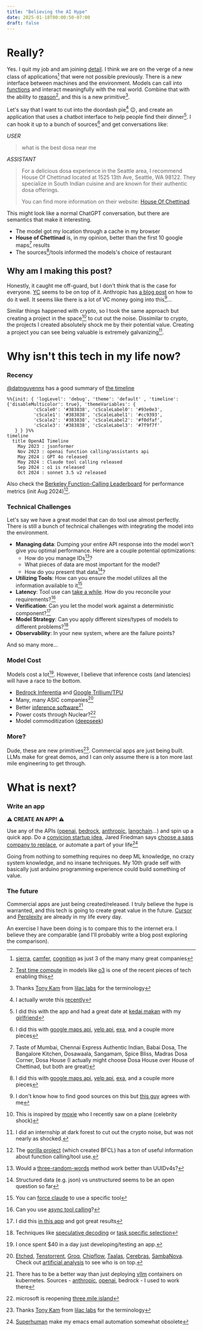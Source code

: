 ```yaml
---
title: "Believing the AI Hype"
date: 2025-01-18T00:00:50-07:00
draft: false
---
```


# Really?

Yes. I quit my job and am joining [detail](https://detail.dev). I think we are on the verge of a new class of applications[^new-apps] that were not possible previously. There is a new interface between machines and the environment. Models can call into [functions](https://docs.anthropic.com/en/docs/build-with-claude/tool-use) and interact meaningfully with the real world. Combine that with the ability to [reason](https://arxiv.org/html/2305.10601v2)[^test-time], and this is a new primitive[^primitive].

Let's say that I want to cut into the doordash pie[^meal-finder] :wink:, and create an application that uses a chatbot interface to help people find their dinner[^date]. I can hook it up to a bunch of sources[^meal-finder-sources] and get conversations like:

_USER_
> what is the best dosa near me

_ASSISTANT_
> For a delicious dosa experience in the Seattle area, I recommend House Of Chettinad located at 1525 13th Ave, Seattle, WA 98122. They specialize in South Indian cuisine and are known for their authentic dosa offerings.
> 
> You can find more information on their website: [House Of Chettinad](https://houseofchettinad.us/).

This might look like a normal ChatGPT conversation, but there are semantics that make it interesting.
- The model got my location through a cache in my browser
- **House of Chettinad** is, in my opinion, better than the first 10 google maps[^dosa-maps] results
- The sources[^meal-finder-sources]/tools informed the models's choice of restaurant

## Why am I making this post?

Honestly, it caught me off-guard, but I don't think that is the case for everyone. [YC](https://www.youtube.com/watch?v=ASABxNenD_U) seems to be on top of it. Anthropic has [a blog post](https://www.anthropic.com/research/building-effective-agents) on how to do it well. It seems like there is a lot of VC money going into this[^vc-money]...

Similar things happened with crypto, so I took the same approach but creating a project in the space[^moxie-crypto] to cut out the noise. Dissimilar to crypto, the projects I created absolutely shock me by their potential value. Creating a project you can see being valuable is extremely galvanizing[^dark-forest].

# Why isn't this tech in my life now?

### Recency

[@datnguyennx](https://github.com/datnguyennnx) has a good summary of [the timeline](https://memo.d.foundation/playground/01_literature/history-of-structured-output-for-llms/)

```mermaid
%%{init: { 'logLevel': 'debug', 'theme': 'default' , 'timeline': {'disableMulticolor': true}, 'themeVariables': {
          'cScale0': '#383838', 'cScaleLabel0': '#93e0e3', 
          'cScale1': '#383838', 'cScaleLabel1': '#cc9393',
          'cScale2': '#383838', 'cScaleLabel2': '#f0dfaf',
          'cScale3': '#383838', 'cScaleLabel3': '#7f9f7f'
   } } }%%
timeline
  title OpenAI Timeline
    May 2023 : jsonformer
    Nov 2023 : openai function calling/assistants api
    May 2024 : GPT 4o released
    May 2024 : Claude tool calling released
    Sep 2024 : o1 is released
    Oct 2024 : sonnet 3.5 v2 released
```

Also check the [Berkeley Function-Calling Leaderboard](https://gorilla.cs.berkeley.edu/leaderboard.html) for performance metrics (init Aug 2024)[^gorilla].

### Technical Challenges

Let's say we have a great model that can do tool use almost perfectly. There is still a bunch of technical challenges with integrating the model into the environment.

- **Managing data**: Dumping your entire API response into the model won't give you optimal performance. Here are a couple potential optimizations:
  - How do you manage IDs[^id-words]?
  - What pieces of data are most important for the model?
  - How do you present that data[^data-present]?
- **Utilizing Tools**: How can you ensure the model utilizes all the information available to it[^claude-force]
- **Latency**: Tool use can [take a while](https://github.com/sachiniyer/tool-call-benchmark). How do you reconcile your requirements?[^async-tool]
- **Verification**: Can you let the model work against a deterministic component?[^order-verify]
- **Model Strategy**: Can you apply different sizes/types of models to different problems?[^spec]
- **Observability**: In your new system, where are the failure points?

And so many more...

### Model Cost

Models cost a lot[^detail-cost]. However, I believe that inference costs (and latencies) will have a race to the bottom.
- [Bedrock Inferentia](https://www.aboutamazon.com/news/aws/amazon-nova-artificial-intelligence-bedrock-aws) and [Google Trillium/TPU](https://www.hpcwire.com/2024/11/05/google-cloud-sporting-a-new-look-in-hpc-and-ai-hardware/)
- Many, many ASIC companies[^asics]
- Better [inference software](https://blog.sachiniyer.com/posts/11/)[^ray-k8s]
- Power costs through Nuclear?[^three-mile]
- Model commoditization ([deepseek](https://www.unite.ai/how-deepseek-cracked-the-cost-barrier-with-5-6m/))

### More?

Dude, these are new primitives[^primitive]. Commercial apps are just being built. LLMs make for great demos, and I can only assume there is a ton more last mile engineering to get through.

# What is next?

### Write an app

:warning: **CREATE AN APP!** :warning:

Use any of the APIs ([openai](https://platform.openai.com/docs/assistants/tools/function-calling), [bedrock](https://aws.amazon.com/bedrock/agents/), [anthropic](https://docs.anthropic.com/en/docs/build-with-claude/tool-use#example-of-a-good-tool-description), [langchain](https://python.langchain.com/v0.1/docs/modules/agents/)...) and spin up a quick app. Do a [convicion startup idea](https://www.conviction.com/startups.html), Jared Friedman says [choose a sass company to replace](https://www.youtube.com/watch?v=ASABxNenD_U), or automate a part of your life[^automation-agent]

Going from nothing to something requires no deep ML knowledge, no crazy system knowledge, and no insane techniques. My 10th grade self with basically just arduino programming experience could build something of value.

### The future

Commercial apps are just being created/released. I truly believe the hype is warranted, and this tech is going to create great value in the future. [Cursor](https://www.cursor.com/) and [Perplexity](https://www.perplexity.ai/) are already in my life every day.

An exercise I have been doing is to compare this to the internet era. I believe they are comparable (and I'll probably write a blog post exploring the comparison).

<!--- FOOTNOTES -->
[^new-apps]: [sierra](https://sierra.ai/), [camfer](https://www.camfer.dev/), [cognition](https://www.cognition.ai/) as just 3 of the many many great companies
[^test-time]: [Test time compute](https://arxiv.org/html/2408.03314v1) in models like [o3](https://en.wikipedia.org/wiki/OpenAI_o3) is one of the recent pieces of tech enabling this
[^primitive]: Thanks [Tony Kam](https://www.linkedin.com/in/tonyshekkam/) from [lilac labs](https://www.drive-thru.ai/) for the terminology
[^meal-finder]: I actually wrote this [recently](https://github.com/sachiniyer/meal-finder/tree/master)
[^date]: I did this with the app and had a great date at [kedai makan](https://www.kedaimakansea.com/) with my [girlfriend](https://ilyxandra.com/)
[^meal-finder-sources]: I did this with [google maps api](https://developers.google.com/maps/documentation/places/web-service/details), [yelp api](https://docs.developer.yelp.com/docs/fusion-intro), [exa](https://exa.ai/), and a couple more pieces
[^dosa-maps]: Taste of Mumbai, Chennai Express Authentic Indian, Babai Dosa, The Bangalore Kitchen, Dosawaala, Sangamam, Spice Bliss, Madras Dosa Corner, Dosa House (I actually might choose Dosa House over House of Chettinad, but both are great)
[^vc-money]: I don't know how to find good sources on this but [this guy](https://www.vccafe.com/2024/11/09/the-ai-services-revolution-why-vcs-are-betting-big-on-agentic-ai/) agrees with me
[^moxie-crypto]: This is inspired by [moxie](https://moxie.org/2022/01/07/web3-first-impressions.html) who I recently saw on a plane (celebrity shock)
[^gorilla]:  The [gorilla project](https://gorilla.cs.berkeley.edu/) (which created BFCL) has a ton of useful information about function calling/tool use.
[^dark-forest]: I did an internship at dark forest to cut out the crypto noise, but was not nearly as shocked. 
[^timeline-links]: [jsonformer](https://github.com/1rgs/jsonformer), [openai function calling](https://openai.com/index/new-models-and-developer-products-announced-at-devday/), [gpt-4o](https://community.openai.com/t/gpt-4o-openai-spring-product-announcements-2024/742070)
[^id-words]: Would a [three-random-words](https://www.ncsc.gov.uk/collection/top-tips-for-staying-secure-online/three-random-words) method work better than UUIDv4s?
[^data-present]: Structured data (e.g. json) vs unstructured seems to be an open question so far
[^claude-force]: You can [force claude](https://www.anthropic.com/news/tool-use-ga) to use a specific tool
[^async-tool]: Can you use [async tool calling](https://arxiv.org/abs/2412.07017v1)?
[^order-verify]: I did this [in this app](https://github.com/sachiniyer/order-assistant/blob/master/src/menu.rs) and got great results
[^spec]: Techniques like [speculative decoding](https://philkrav.com/posts/speculative/) or [task specific selection](https://github.com/sachiniyer/meal-finder/blob/master/backend/services/image_processor.py)
[^detail-cost]: I once spent $40 in a day just developing/testing an app.
[^asics]: [Etched](https://www.etched.com/), [Tenstorrent](https://tenstorrent.com/en), [Groq](https://groq.com/), [Chipflow](https://www.chipflow.io/), [Taalas](https://taalas.com/), [Cerebras](https://cerebras.ai/), [SambaNova](https://sambanova.ai/). Check out [artificial analysis](https://artificialanalysis.ai/) to see who is on top.
[^ray-k8s]: There has to be a better way than just deploying [vllm](https://blog.vllm.ai/2023/06/20/vllm.html) containers on kubernetes. Sources - [anthropic](https://youtu.be/b87I1plPeMg?si=Gshn9veXakyU6fnp),  [openai](https://openai.com/index/scaling-kubernetes-to-7500-nodes/), bedrock - I used to work there
[^three-mile]: microsoft is reopening [three mile island](https://www.bbc.com/news/articles/cx25v2d7zexo)
[^automation-agent]: [Superhuman](https://superhuman.com/) make my emacs email automation somewhat obsolete
